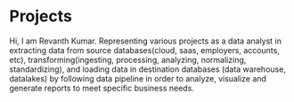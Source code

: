 # Projects
Hi, I am Revanth Kumar.
Representing various projects as a data analyst in extracting data from source databases(cloud, saas, employers, accounts, etc), transforming(ingesting, processing, analyzing, normalizing, standardizing), and loading data in destination databases (data warehouse, datalakes) by following data pipeline in order to analyze, visualize and generate reports to meet specific business needs.
